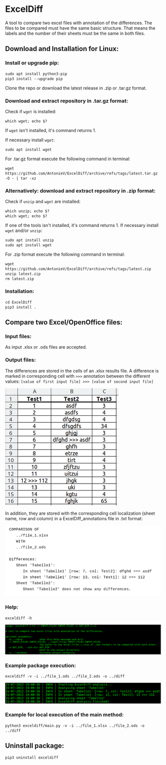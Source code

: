 # ExcelDiff

A tool to compare two excel files with annotation of the differences. The files 
to be compared must have the same basic structure. That means the labels and the 
number of their sheets must be the same in both files. 

## Download and Installation for Linux:

### Install or upgrade pip:
````
sudo apt install python3-pip
pip3 install --upgrade pip
````
[//]: # (&#40;requires pip>=22.2.1&#41;)

Clone the repo or download the latest release in .zip or .tar.gz format.

### Download and extract repository in .tar.gz format: 

Check if `wget` is installed:
````
which wget; echo $?
````
If `wget` isn't installed, it's command returns 1.

If necessary install `wget`:
````
sudo apt install wget
````

For .tar.gz format execute the following command in terminal:
````
wget https://github.com/AntonieV/ExcelDiff/archive/refs/tags/latest.tar.gz -O - | tar -xz
````

### Alternatively: download and extract repository in .zip format: 
Check if `unzip` and `wget` are installed:
````
which unzip; echo $?
which wget; echo $?
````
If one of the tools isn't installed, it's command returns 1.
If necessary install `wget` and/or `unzip`:
````
sudo apt install unzip
sudo apt install wget
````

For .zip format execute the following command in terminal:
````
wget https://github.com/AntonieV/ExcelDiff/archive/refs/tags/latest.zip
unzip latest.zip
rm latest.zip
````

### Installation:
````
cd ExcelDiff
pip3 install .
````

## Compare two Excel/OpenOffice files:

### Input files:

As input .xlsx or .ods files are accepted.

### Output files:

The differences are stored in the cells of an .xlsx results file. A difference
is marked in corresponding cell with `>>>` annotation between the different 
values: `[value of first input file] >>> [value of second input file]`

![image info](./assets/Screenshot_ExcelDiff.png)


In addition, they are stored with the corresponding cell localization 
(sheet name, row and column) in a ExcelDiff_annotations file in 
.txt format:

![image info](./assets/Screenshot_ExcelDiff_annot.png)

### Help:

````
exceldiff -h
````
![image info](./assets/Screenshot_help.png)

### Example package execution:
````
exceldiff -v -i ../file_1.ods ../file_2.ods -o ../diff
````
![image info](./assets/Screenshot_ExcelDiff_stdout.png)

### Example for local execution of the main method:

````
python3 exceldiff/main.py -v -i ../file_1.xlsx ../file_2.ods -o ../diff
````

## Uninstall package:
````
pip3 uninstall exceldiff
````



